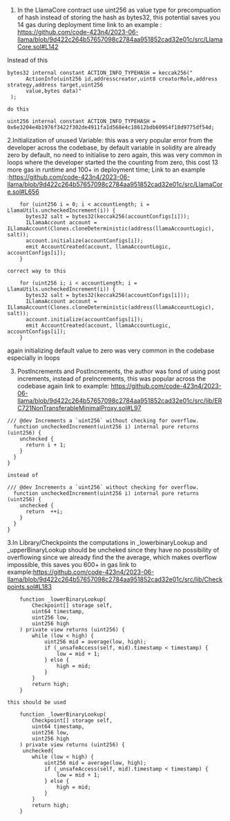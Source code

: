 1. In the LlamaCore contract use uint256 as value type for precompuation of hash instead of storing the hash as bytes32, this potential saves you 14 gas during deployment time
link to an example : https://github.com/code-423n4/2023-06-llama/blob/9d422c264b57657098c2784aa951852cad32e01c/src/LlamaCore.sol#L142 

Instead of this 
```
bytes32 internal constant ACTION_INFO_TYPEHASH = keccak256("
      ActionInfo(uint256 id,addresscreator,uint8 creatorRole,address strategy,address target,uint256 
      value,bytes data)"
 );

do this

uint256 internal constant ACTION_INFO_TYPEHASH = 0x6e3204e4b1976f3422f302de4911fa1d568e4c18612bdb60954f18d9775df54d;
```

2.Initialization of unused Variable: this was a very popular error from the developer across the codebase, by default variable in solidity are already zero by default, no need to initialise to zero again, this was very common in loops where the developer started the the counting from zero, this cost 13 more gas in runtime and 100+ in deployment time;
Link to an example :https://github.com/code-423n4/2023-06-llama/blob/9d422c264b57657098c2784aa951852cad32e01c/src/LlamaCore.sol#L656

```
    for (uint256 i = 0; i < accountLength; i = LlamaUtils.uncheckedIncrement(i)) {
      bytes32 salt = bytes32(keccak256(accountConfigs[i]));
      ILlamaAccount account = ILlamaAccount(Clones.cloneDeterministic(address(llamaAccountLogic), salt));
      account.initialize(accountConfigs[i]);
      emit AccountCreated(account, llamaAccountLogic, accountConfigs[i]);
    }

correct way to this 

    for (uint256 i; i < accountLength; i = LlamaUtils.uncheckedIncrement(i)) {
      bytes32 salt = bytes32(keccak256(accountConfigs[i]));
      ILlamaAccount account = ILlamaAccount(Clones.cloneDeterministic(address(llamaAccountLogic), salt));
      account.initialize(accountConfigs[i]);
      emit AccountCreated(account, llamaAccountLogic, accountConfigs[i]);
    }
```
again initializing default value to zero was very common in the codebase especially in loops

3. PostIncrements and PostIncrements, the author was fond of using post increments, instead of preIncrements, this was popular across the codebase again
link to example: https://github.com/code-423n4/2023-06-llama/blob/9d422c264b57657098c2784aa951852cad32e01c/src/lib/ERC721NonTransferableMinimalProxy.sol#L97
```
/// @dev Increments a `uint256` without checking for overflow.
  function uncheckedIncrement(uint256 i) internal pure returns (uint256) {
    unchecked {
      return i + 1;
    }
  }
}

instead of 

/// @dev Increments a `uint256` without checking for overflow.
  function uncheckedIncrement(uint256 i) internal pure returns (uint256) {
    unchecked {
      return  ++i;
    }
  }
}
```
3.In Library/Checkpoints the computations in _lowerbinaryLookup and _upperBinaryLookup should be uncheked since they have no possibility of overflowing since we already find the the average, which makes overflow impossible, this saves you 600+ in gas 
link to example:https://github.com/code-423n4/2023-06-llama/blob/9d422c264b57657098c2784aa951852cad32e01c/src/lib/Checkpoints.sol#L183
```
    function _lowerBinaryLookup(
        Checkpoint[] storage self,
        uint64 timestamp,
        uint256 low,
        uint256 high
    ) private view returns (uint256) {
        while (low < high) {
            uint256 mid = average(low, high);
            if (_unsafeAccess(self, mid).timestamp < timestamp) {
                low = mid + 1;
            } else {
                high = mid;
            }
        }
        return high;
    }

this should be used
 
    function _lowerBinaryLookup(
        Checkpoint[] storage self,
        uint64 timestamp,
        uint256 low,
        uint256 high
    ) private view returns (uint256) {
     unchecked{
        while (low < high) {
            uint256 mid = average(low, high);
            if (_unsafeAccess(self, mid).timestamp < timestamp) {
                low = mid + 1;
            } else {
                high = mid;
            }
        }
        return high;
    }

```